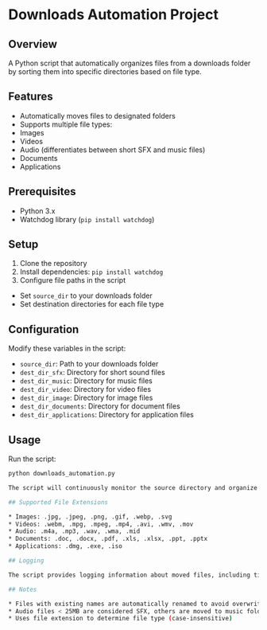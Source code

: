 # Downloads Automation Project

## Overview

A Python script that automatically organizes files from a downloads folder by sorting them into specific directories based on file type.

## Features

- Automatically moves files to designated folders
- Supports multiple file types:
 - Images
 - Videos
 - Audio (differentiates between short SFX and music files)
 - Documents
 - Applications

## Prerequisites

- Python 3.x
- Watchdog library (`pip install watchdog`)

## Setup

1. Clone the repository
2. Install dependencies: `pip install watchdog`
3. Configure file paths in the script
  - Set `source_dir` to your downloads folder
  - Set destination directories for each file type

## Configuration

Modify these variables in the script:
- `source_dir`: Path to your downloads folder
- `dest_dir_sfx`: Directory for short sound files
- `dest_dir_music`: Directory for music files
- `dest_dir_video`: Directory for video files
- `dest_dir_image`: Directory for image files
- `dest_dir_documents`: Directory for document files
- `dest_dir_applications`: Directory for application files

## Usage

Run the script:
```bash
python downloads_automation.py

The script will continuously monitor the source directory and organize files in real-time.

## Supported File Extensions

* Images: .jpg, .jpeg, .png, .gif, .webp, .svg
* Videos: .webm, .mpg, .mpeg, .mp4, .avi, .wmv, .mov
* Audio: .m4a, .mp3, .wav, .wma, .mid
* Documents: .doc, .docx, .pdf, .xls, .xlsx, .ppt, .pptx
* Applications: .dmg, .exe, .iso

## Logging

The script provides logging information about moved files, including timestamps.

## Notes

* Files with existing names are automatically renamed to avoid overwriting
* Audio files < 25MB are considered SFX, others are moved to music folder
* Uses file extension to determine file type (case-insensitive)
